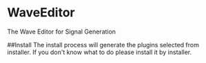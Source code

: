 # WaveEditor

The Wave Editor for Signal Generation

##Install
The install process will generate the plugins selected from installer.
If you don't know what to do please install it by installer.
